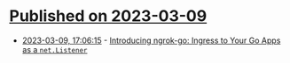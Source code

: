 # [Published on 2023-03-09](index.md)

* [2023-03-09, 17:06:15](https://lobste.rs/s/wwiq9p/introducing_ngrok_go_ingress_your_go_apps) - [Introducing ngrok-go: Ingress to Your Go Apps as a `net.Listener`](https://blog.ngrok.com/posts/ngrok-go)
